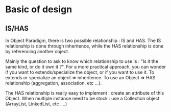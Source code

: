 # Basic of design

## IS/HAS

In Object Paradigm, there is two possible relationship : IS and HAS. The IS relationship is done through inheritence, while the HAS relationship is done by referencing another object.

Mainly the question to ask to know which relationship to use is : "Is it the same kind, or do it own it ?".
For a more practical approach, you can wonder if you want to extends/specialize the object, or if you want to use it.
To extends or specialize an object => inheritence.
To use an Object => HAS relationship (aggregation, association, etc ...).

The HAS relationship is really easy to implement : create an attribute of this Object.
When multiple instance need to be stock : use a Collection object (ArrayList, LinkedList, etc ....)
